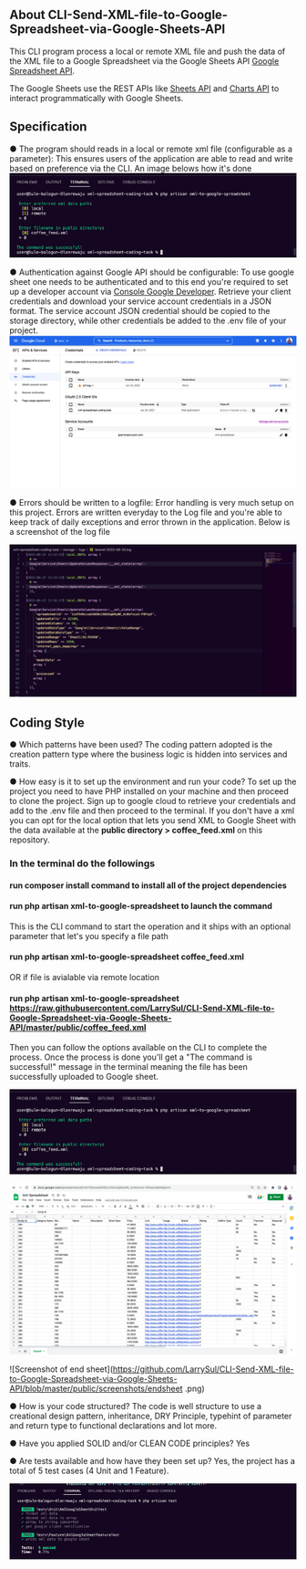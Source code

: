 ## About CLI-Send-XML-file-to-Google-Spreadsheet-via-Google-Sheets-API

This CLI program process a local or remote XML file and push the data of the XML file to a Google Spreadsheet via the Google Sheets API [Google Spreadsheet API](https://developers.google.com/sheets/).

The Google Sheets use the REST APIs like [Sheets API](https://developers.google.com/sheets/api) and [Charts API](https://developers.google.com/chart/interactive/docs/spreadsheets/) to interact programmatically with Google Sheets.


## Specification
● The program should reads in a local or remote xml file (configurable as a parameter): This ensures users of the application are able to read and write based on preference via the CLI. An image belows how it's done
![Screenshot of read write operation via the CLI](https://github.com/LarrySul/CLI-Send-XML-file-to-Google-Spreadsheet-via-Google-Sheets-API/blob/master/public/screenshots/terminal.png)


● Authentication against Google API should be configurable: To use google sheet one needs to be authenticated and to this end you're required to set up a developer account via [Console Google Developer](https://console.cloud.google.com/apis/credentials). Retrieve your client credentials and download your service account credentials in a JSON format. The service account JSON credential should be copied to the storage directory, while other credentials be added to the .env file of your project.
![Screenshot of cloud console](https://github.com/LarrySul/CLI-Send-XML-file-to-Google-Spreadsheet-via-Google-Sheets-API/blob/master/public/screenshots/consolecloud.png)


● Errors should be written to a logfile: Error handling is very much setup on this project. Errors are written everyday to the Log file and you're able to keep track of daily exceptions and error thrown in the application. Below is a screenshot of the log file

![Screenshot of log file](https://github.com/LarrySul/CLI-Send-XML-file-to-Google-Spreadsheet-via-Google-Sheets-API/blob/master/public/screenshots/log.png)


## Coding Style
● Which patterns have been used? 
The coding pattern adopted is the creation pattern type where the business logic is hidden into services and traits.<br />


● How easy is it to set up the environment and run your code? 
To set up the project you need to have PHP installed on your machine and then proceed to clone the project. Sign up to google cloud to retrieve your credentials and add to the .env file and then proceed to the terminal. If you don't have a xml you can opt for the local option that lets you send XML to Google Sheet with the data available at the **public directory > coffee_feed.xml** on this repository.

### In the terminal do the followings 

#### run composer install command to install all of the project dependencies </br>

#### run php artisan xml-to-google-spreadsheet to launch the command </br >

This is the CLI command to start the operation and it ships with an optional parameter that let's you specify a file path  </br >

#### run php artisan xml-to-google-spreadsheet coffee_feed.xml </br >

OR if file is avialable via remote location </br >

#### run php artisan xml-to-google-spreadsheet https://raw.githubusercontent.com/LarrySul/CLI-Send-XML-file-to-Google-Spreadsheet-via-Google-Sheets-API/master/public/coffee_feed.xml

Then you can follow the options available on the CLI to complete the process. Once the process is done you'll get a "The command is successful!" message in the terminal meaning the file has been successfully uploaded to Google sheet.


![Screenshot of terminal file](https://github.com/LarrySul/CLI-Send-XML-file-to-Google-Spreadsheet-via-Google-Sheets-API/blob/master/public/screenshots/terminal.png)


![Screenshot of start sheet](https://github.com/LarrySul/CLI-Send-XML-file-to-Google-Spreadsheet-via-Google-Sheets-API/blob/master/public/screenshots/startsheet.png)


![Screenshot of end sheet](https://github.com/LarrySul/CLI-Send-XML-file-to-Google-Spreadsheet-via-Google-Sheets-API/blob/master/public/screenshots/endsheet .png)


● How is your code structured? The code is well structure to use a creational design pattern, inheritance, DRY Principle, typehint of parameter and return type to functional declarations and lot more. <br />


● Have you applied SOLID and/or CLEAN CODE principles? Yes <br />


● Are tests available and how have they been set up? Yes, the project has a total of 5 test cases (4 Unit and 1 Feature).


![Screenshot of end sheet](https://github.com/LarrySul/CLI-Send-XML-file-to-Google-Spreadsheet-via-Google-Sheets-API/blob/master/public/screenshots/testcase.png)


